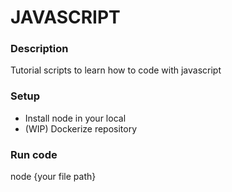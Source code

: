 # JAVASCRIPT

### Description

Tutorial scripts to learn how to code with javascript

### Setup

- Install node in your local
- (WIP) Dockerize repository

### Run code

node {your file path}
